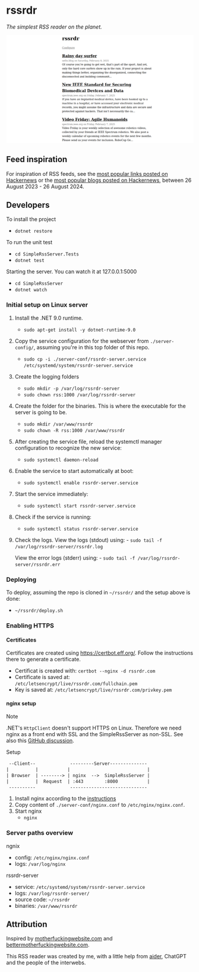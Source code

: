 # rssrdr

_The simplest RSS reader on the planet._

![screenshot of the RSS reader with three feeds from seth's blog and spectrum.ieee.com](website.png)

## Feed inspiration

For inspiration of RSS feeds, see the [most popular links posted on Hackernews](inspiration/hn-links.tsv) or the [most popular blogs posted on Hackernews](inspiration/hn-blogs.tsv), between 26 August 2023 - 26 August 2024.

## Developers

To install the project
- `dotnet restore`

To run the unit test
- `cd SimpleRssServer.Tests`
- `dotnet test`

Starting the server. You can watch it at 127.0.0.1:5000
- `cd SimpleRssServer`
- `dotnet watch`

### Initial setup on Linux server

1. Install the .NET 9.0 runtime.
    - `sudo apt-get install -y dotnet-runtime-9.0`

1. Copy the service configuration for the webserver from `./server-config/`, assuming you're in this top folder of this repo.
    - `sudo cp -i ./server-conf/rssrdr-server.service /etc/systemd/system/rssrdr-server.service`

1. Create the logging folders
    - `sudo mkdir -p /var/log/rssrdr-server`
    - `sudo chown rss:1000 /var/log/rssrdr-server`

1. Create the folder for the binaries. This is where the executable for the server is going to be.
    - `sudo mkdir /var/www/rssrdr`
    - `sudo chown -R rss:1000 /var/www/rssrdr`

1. After creating the service file, reload the systemctl manager configuration to recognize the new service:
    - `sudo systemctl daemon-reload`

1. Enable the service to start automatically at boot:
    - `sudo systemctl enable rssrdr-server.service`

1. Start the service immediately:
    - `sudo systemctl start rssrdr-server.service`

1. Check if the service is running:
    - `sudo systemctl status rssrdr-server.service`

1. Check the logs.
    View the logs (stdout) using:
        - `sudo tail -f /var/log/rssrdr-server/rssrdr.log`

    View the error logs (stderr) using:
        - `sudo tail -f /var/log/rssrdr-server/rssrdr.err`

### Deploying

To deploy, assuming the repo is cloned in `~/rssrdr/` and the setup above is done:
- `~/rssrdr/deploy.sh`

### Enabling HTTPS

#### Certificates

Certificates are created using https://certbot.eff.org/. Follow the instructions there to generate a certificate.

- Certificat is created with: `certbot --nginx -d rssrdr.com`
- Certificate is saved at: `/etc/letsencrypt/live/rssrdr.com/fullchain.pem`
- Key is saved at: `/etc/letsencrypt/live/rssrdr.com/privkey.pem`

#### nginx setup

> [!NOTE]
> .NET's `HttpClient` doesn't support HTTPS on Linux. Therefore we need nginx as a front end with SSL and the SimpleRssServer as non-SSL. See also this [GitHub discussion](https://github.com/dotnet/WatsonWebserver/discussions/90).

Setup

```
 --Client--             ---------Server--------------
|          |           |                             |
| Browser  | --------> | nginx  -->  SimpleRssServer |
|          |  Request  | :443        :8000           |
 ----------             -----------------------------
```

1. Install nginx according to the [instructions](http://nginx.org/en/linux_packages.html)
2. Copy content of `./server-conf/nginx.conf` to `/etc/nginx/nginx.conf`.
3. Start nginx
    - `nginx`

### Server paths overview

ngnix
- config: `/etc/nginx/nginx.conf`
- logs: `/var/log/nginx`

rssrdr-server
- service: `/etc/systemd/system/rssrdr-server.service`
- logs: `/var/log/rssrdr-server/`
- source code: `~/rssrdr`
- binaries: `/var/www/rssrdr`

## Attribution

Inspired by [motherfuckingwebsite.com](http://motherfuckingwebsite.com/) and [bettermotherfuckingwebsite.com](http://bettermotherfuckingwebsite.com/).

This RSS reader was created by me, with a little help from [aider](https://github.com/paul-gauthier/aider/), ChatGPT and the people of the interwebs.
